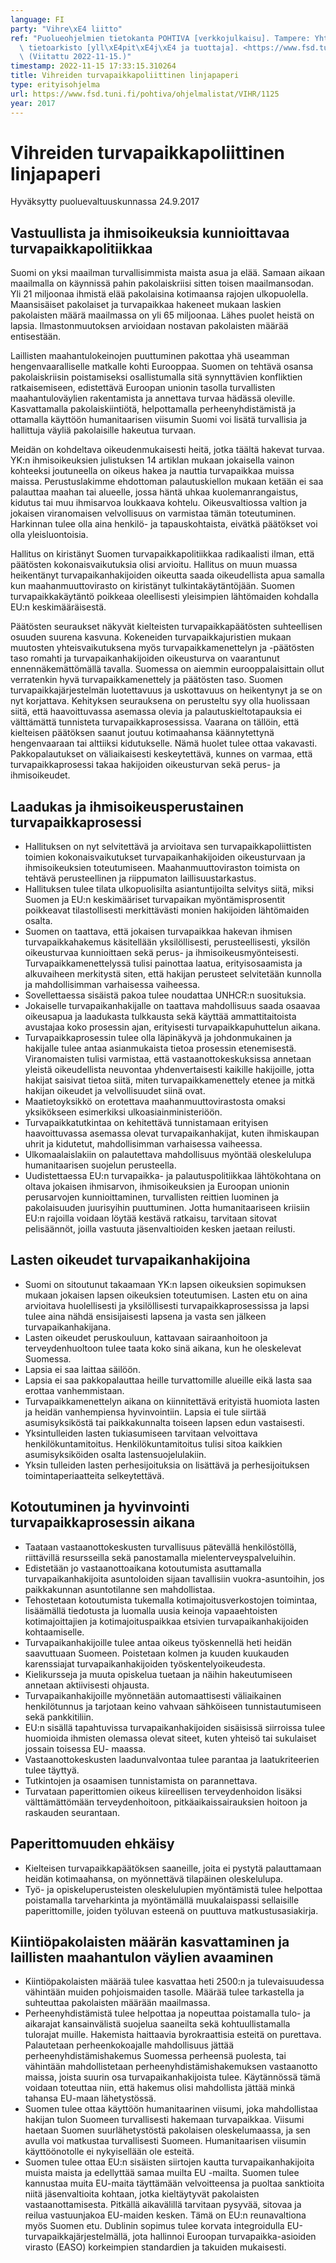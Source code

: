 ```yaml
---
language: FI
party: "Vihre\xE4 liitto"
ref: "Puolueohjelmien tietokanta POHTIVA [verkkojulkaisu]. Tampere: Yhteiskuntatieteellinen\
  \ tietoarkisto [yll\xE4pit\xE4j\xE4 ja tuottaja]. <https://www.fsd.tuni.fi/pohtiva>.\
  \ (Viitattu 2022-11-15.)"
timestamp: 2022-11-15 17:33:15.310264
title: Vihreiden turvapaikkapoliittinen linjapaperi
type: erityisohjelma
url: https://www.fsd.tuni.fi/pohtiva/ohjelmalistat/VIHR/1125
year: 2017
---
```



# Vihreiden turvapaikkapoliittinen linjapaperi


Hyväksytty puoluevaltuuskunnassa 24.9.2017


## Vastuullista ja ihmisoikeuksia kunnioittavaa turvapaikkapolitiikkaa


Suomi on yksi maailman turvallisimmista maista asua ja elää. Samaan aikaan maailmalla on käynnissä pahin pakolaiskriisi sitten toisen maailmansodan. Yli 21 miljoonaa ihmistä elää pakolaisina kotimaansa rajojen ulkopuolella. Maansisäiset pakolaiset ja turvapaikkaa hakeneet mukaan laskien pakolaisten määrä maailmassa on yli 65 miljoonaa. Lähes puolet heistä on lapsia. Ilmastonmuutoksen arvioidaan nostavan pakolaisten määrää entisestään.


Laillisten maahantulokeinojen puuttuminen pakottaa yhä useamman hengenvaaralliselle matkalle kohti Eurooppaa. Suomen on tehtävä osansa pakolaiskriisin poistamiseksi osallistumalla sitä synnyttävien konfliktien ratkaisemiseen, edistettävä Euroopan unionin tasolla turvallisten maahantuloväylien rakentamista ja annettava turvaa hädässä oleville. Kasvattamalla pakolaiskiintiötä, helpottamalla perheenyhdistämistä ja ottamalla käyttöön humanitaarisen viisumin Suomi voi lisätä turvallisia ja hallittuja väyliä pakolaisille hakeutua turvaan.


Meidän on kohdeltava oikeudenmukaisesti heitä, jotka täältä hakevat turvaa. YK:n ihmisoikeuksien julistuksen 14 artiklan mukaan jokaisella vainon kohteeksi joutuneella on oikeus hakea ja nauttia turvapaikkaa muissa maissa. Perustuslakimme ehdottoman palautuskiellon mukaan ketään ei saa palauttaa maahan tai alueelle, jossa häntä uhkaa kuolemanrangaistus, kidutus tai muu ihmisarvoa loukkaava kohtelu. Oikeusvaltiossa valtion ja jokaisen viranomaisen velvollisuus on varmistaa tämän toteutuminen. Harkinnan tulee olla aina henkilö- ja tapauskohtaista, eivätkä päätökset voi olla yleisluontoisia.


Hallitus on kiristänyt Suomen turvapaikkapolitiikkaa radikaalisti ilman, että päätösten kokonaisvaikutuksia olisi arvioitu. Hallitus on muun muassa heikentänyt turvapaikanhakijoiden oikeutta saada oikeudellista apua samalla kun maahanmuuttovirasto on kiristänyt tulkintakäytäntöjään. Suomen turvapaikkakäytäntö poikkeaa oleellisesti yleisimpien lähtömaiden kohdalla EU:n keskimääräisestä.


Päätösten seuraukset näkyvät kielteisten turvapaikkapäätösten suhteellisen osuuden suurena kasvuna. Kokeneiden turvapaikkajuristien mukaan muutosten yhteisvaikutuksena myös turvapaikkamenettelyn ja -päätösten taso romahti ja turvapaikanhakijoiden oikeusturva on vaarantunut ennennäkemättömällä tavalla. Suomessa on aiemmin eurooppalaisittain ollut verratenkin hyvä turvapaikkamenettely ja päätösten taso. Suomen turvapaikkajärjestelmän luotettavuus ja uskottavuus on heikentynyt ja se on nyt korjattava. Kehityksen seurauksena on perusteltu syy olla huolissaan siitä, että haavoittuvassa asemassa olevia ja palautuskieltotapauksia ei välttämättä tunnisteta turvapaikkaprosessissa. Vaarana on tällöin, että kielteisen päätöksen saanut joutuu kotimaahansa käännytettynä hengenvaaraan tai alttiiksi kidutukselle. Nämä huolet tulee ottaa vakavasti. Pakkopalautukset on väliaikaisesti keskeytettävä, kunnes on varmaa, että turvapaikkaprosessi takaa hakijoiden oikeusturvan sekä perus- ja ihmisoikeudet.


## Laadukas ja ihmisoikeusperustainen turvapaikkaprosessi


* Hallituksen on nyt selvitettävä ja arvioitava sen turvapaikkapoliittisten toimien kokonaisvaikutukset turvapaikanhakijoiden oikeusturvaan ja ihmisoikeuksien toteutumiseen. Maahanmuuttoviraston toimista on tehtävä perusteellinen ja riippumaton laillisuustarkastus.
* Hallituksen tulee tilata ulkopuolisilta asiantuntijoilta selvitys siitä, miksi Suomen ja EU:n keskimääriset turvapaikan myöntämisprosentit poikkeavat tilastollisesti merkittävästi monien hakijoiden lähtömaiden osalta.
* Suomen on taattava, että jokaisen turvapaikkaa hakevan ihmisen turvapaikkahakemus käsitellään yksilöllisesti, perusteellisesti, yksilön oikeusturvaa kunnioittaen sekä perus- ja ihmisoikeusmyönteisesti. Turvapaikkamenettelyssä tulisi painottaa laatua, erityisosaamista ja alkuvaiheen merkitystä siten, että hakijan perusteet selvitetään kunnolla ja mahdollisimman varhaisessa vaiheessa.
* Sovellettaessa sisäistä pakoa tulee noudattaa UNHCR:n suosituksia.
* Jokaiselle turvapaikanhakijalle on taattava mahdollisuus saada osaavaa oikeusapua ja laadukasta tulkkausta sekä käyttää ammattitaitoista avustajaa koko prosessin ajan, erityisesti turvapaikkapuhuttelun aikana.
* Turvapaikkaprosessin tulee olla läpinäkyvä ja johdonmukainen ja hakijalle tulee antaa asianmukaista tietoa prosessin etenemisestä. Viranomaisten tulisi varmistaa, että vastaanottokeskuksissa annetaan yleistä oikeudellista neuvontaa yhdenvertaisesti kaikille hakijoille, jotta hakijat saisivat tietoa siitä, miten turvapaikkamenettely etenee ja mitkä hakijan oikeudet ja velvollisuudet siinä ovat.
* Maatietoyksikkö on erotettava maahanmuuttovirastosta omaksi yksikökseen esimerkiksi ulkoasiainministeriöön.
* Turvapaikkatutkintaa on kehitettävä tunnistamaan erityisen haavoittuvassa asemassa olevat turvapaikanhakijat, kuten ihmiskaupan uhrit ja kidutetut, mahdollisimman varhaisessa vaiheessa.
* Ulkomaalaislakiin on palautettava mahdollisuus myöntää oleskelulupa humanitaarisen suojelun perusteella.
* Uudistettaessa EU:n turvapaikka- ja palautuspolitiikkaa lähtökohtana on oltava jokaisen ihmisarvon, ihmisoikeuksien ja Euroopan unionin perusarvojen kunnioittaminen, turvallisten reittien luominen ja pakolaisuuden juurisyihin puuttuminen. Jotta humanitaariseen kriisiin EU:n rajoilla voidaan löytää kestävä ratkaisu, tarvitaan sitovat pelisäännöt, joilla vastuuta jäsenvaltioiden kesken jaetaan reilusti.


## Lasten oikeudet turvapaikanhakijoina


* Suomi on sitoutunut takaamaan YK:n lapsen oikeuksien sopimuksen mukaan jokaisen lapsen oikeuksien toteutumisen. Lasten etu on aina arvioitava huolellisesti ja yksilöllisesti turvapaikkaprosessissa ja lapsi tulee aina nähdä ensisijaisesti lapsena ja vasta sen jälkeen turvapaikanhakijana.
* Lasten oikeudet peruskouluun, kattavaan sairaanhoitoon ja terveydenhuoltoon tulee taata koko sinä aikana, kun he oleskelevat Suomessa.
* Lapsia ei saa laittaa säilöön.
* Lapsia ei saa pakkopalauttaa heille turvattomille alueille eikä lasta saa erottaa vanhemmistaan.
* Turvapaikkamenettelyn aikana on kiinnitettävä erityistä huomiota lasten ja heidän vanhempiensa hyvinvointiin. Lapsia ei tule siirtää asumisyksiköstä tai paikkakunnalta toiseen lapsen edun vastaisesti.
* Yksintulleiden lasten tukiasumiseen tarvitaan velvoittava henkilökuntamitoitus. Henkilökuntamitoitus tulisi sitoa kaikkien asumisyksiköiden osalta lastensuojelulakiin.
* Yksin tulleiden lasten perhesijoituksia on lisättävä ja perhesijoituksen toimintaperiaatteita selkeytettävä.


## Kotoutuminen ja hyvinvointi turvapaikkaprosessin aikana


* Taataan vastaanottokeskusten turvallisuus pätevällä henkilöstöllä, riittävillä resursseilla sekä panostamalla mielenterveyspalveluihin.
* Edistetään jo vastaanottoaikana kotoutumista asuttamalla turvapaikanhakijoita asuntoloiden sijaan tavallisiin vuokra-asuntoihin, jos paikkakunnan asuntotilanne sen mahdollistaa.
* Tehostetaan kotoutumista tukemalla kotimajoitusverkostojen toimintaa, lisäämällä tiedotusta ja luomalla uusia keinoja vapaaehtoisten kotimajoittajien ja kotimajoituspaikkaa etsivien turvapaikanhakijoiden kohtaamiselle.
* Turvapaikanhakijoille tulee antaa oikeus työskennellä heti heidän saavuttuaan Suomeen. Poistetaan kolmen ja kuuden kuukauden karenssiajat turvapaikanhakijoiden työskentelyoikeudesta.
* Kielikursseja ja muuta opiskelua tuetaan ja näihin hakeutumiseen annetaan aktiivisesti ohjausta.
* Turvapaikanhakijoille myönnetään automaattisesti väliaikainen henkilötunnus ja tarjotaan keino vahvaan sähköiseen tunnistautumiseen sekä pankkitiliin.
* EU:n sisällä tapahtuvissa turvapaikanhakijoiden sisäisissä siirroissa tulee huomioida ihmisten olemassa olevat siteet, kuten yhteisö tai sukulaiset jossain toisessa EU- maassa.
* Vastaanottokeskusten laadunvalvontaa tulee parantaa ja laatukriteerien tulee täyttyä.
* Tutkintojen ja osaamisen tunnistamista on parannettava.
* Turvataan paperittomien oikeus kiireellisen terveydenhoidon lisäksi välttämättömään terveydenhoitoon, pitkäaikaissairauksien hoitoon ja raskauden seurantaan.


## Paperittomuuden ehkäisy


* Kielteisen turvapaikkapäätöksen saaneille, joita ei pystytä palauttamaan heidän kotimaahansa, on myönnettävä tilapäinen oleskelulupa.
* Työ- ja opiskeluperusteisten oleskelulupien myöntämistä tulee helpottaa poistamalla tarveharkinta ja myöntämällä muukalaispassi sellaisille paperittomille, joiden työluvan esteenä on puuttuva matkustusasiakirja.


## Kiintiöpakolaisten määrän kasvattaminen ja laillisten maahantulon väylien avaaminen


* Kiintiöpakolaisten määrää tulee kasvattaa heti 2500:n ja tulevaisuudessa vähintään muiden pohjoismaiden tasolle. Määrää tulee tarkastella ja suhteuttaa pakolaisten määrään maailmassa.
* Perheenyhdistämistä tulee helpottaa ja nopeuttaa poistamalla tulo- ja aikarajat kansainvälistä suojelua saaneilta sekä kohtuullistamalla tulorajat muille. Hakemista haittaavia byrokraattisia esteitä on purettava. Palautetaan perheenkokoajalle mahdollisuus jättää perheenyhdistämishakemus Suomessa perheensä puolesta, tai vähintään mahdollistetaan perheenyhdistämishakemuksen vastaanotto maissa, joista suurin osa turvapaikanhakijoista tulee. Käytännössä tämä voidaan toteuttaa niin, että hakemus olisi mahdollista jättää minkä tahansa EU-maan lähetystössä.
* Suomen tulee ottaa käyttöön humanitaarinen viisumi, joka mahdollistaa hakijan tulon Suomeen turvallisesti hakemaan turvapaikkaa. Viisumi haetaan Suomen suurlähetystöstä pakolaisen oleskelumaassa, ja sen avulla voi matkustaa turvallisesti Suomeen. Humanitaarisen viisumin käyttöönotolle ei nykyisellään ole esteitä.
* Suomen tulee ottaa EU:n sisäisten siirtojen kautta turvapaikanhakijoita muista maista ja edellyttää samaa muilta EU -mailta. Suomen tulee kannustaa muita EU-maita täyttämään velvoitteensa ja puoltaa sanktioita niitä jäsenvaltioita kohtaan, jotka kieltäytyvät pakolaisten vastaanottamisesta. Pitkällä aikavälillä tarvitaan pysyvää, sitovaa ja reilua vastuunjakoa EU-maiden kesken. Tämä on EU:n reunavaltiona myös Suomen etu. Dublinin sopimus tulee korvata integroidulla EU-turvapaikkajärjestelmällä, jota hallinnoi Euroopan turvapaikka-asioiden virasto (EASO) korkeimpien standardien ja takuiden mukaisesti.



